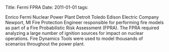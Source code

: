 Title: Fermi FPRA
Date: 2011-01-01
tags: 

Enrico Fermi Nuclear Power Plant
Detroit Toledo Edison Electric Company
Newport, MI
Fire Protection Engineer responsible for performing fire models as part of a Fire Probabilistic Risk Assessment (FPRA). The FPRA required analyzing a large number of ignition sources for impact on nuclear operations. Fire Dynamics Tools were used to model thousands of scenarios throughout the power plant.
